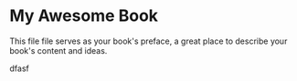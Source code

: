 # My Awesome Book

This file file serves as your book's preface, a great place to describe your book's content and ideas.

dfasf

